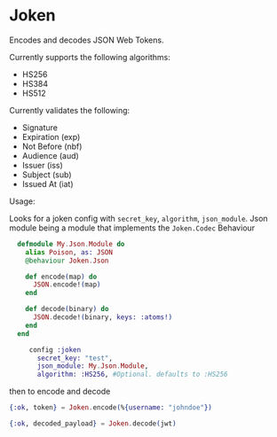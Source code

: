 Joken
=====

Encodes and decodes JSON Web Tokens.

Currently supports the following algorithms:

* HS256
* HS384
* HS512

Currently validates the following:

* Signature
* Expiration (exp)
* Not Before (nbf)
* Audience (aud)
* Issuer (iss)
* Subject (sub)
* Issued At (iat)


Usage:

Looks for a joken config with `secret_key`, `algorithm`, `json_module`. Json module being a module that implements the `Joken.Codec` Behaviour

```elixir
  defmodule My.Json.Module do
    alias Poison, as: JSON
    @behaviour Joken.Json

    def encode(map) do
      JSON.encode!(map)
    end

    def decode(binary) do
      JSON.decode!(binary, keys: :atoms!)
    end
  end
```

```elixir
     config :joken
       secret_key: "test",
       json_module: My.Json.Module,
       algorithm: :HS256, #Optional. defaults to :HS256
```

then to encode and decode

```elixir
{:ok, token} = Joken.encode(%{username: "johndoe"})

{:ok, decoded_payload} = Joken.decode(jwt)
```
